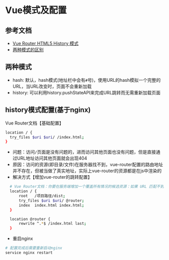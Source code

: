 # Vue模式及配置

## 参考文档
- [Vue Router HTML5 History 模式](https://router.vuejs.org/zh/guide/essentials/history-mode.html#%E5%90%8E%E7%AB%AF%E9%85%8D%E7%BD%AE%E4%BE%8B%E5%AD%90)
- [两种模式的区别](https://juejin.im/post/5a61908c6fb9a01c9064f20a)

## 两种模式
- hash: 默认，hash模式(地址栏中会有`#`号)，使用URL的hash模拟一个完整的URL，当URL改变时，页面不会重新加载
- history: 可以利用history.pushStateAPI来完成URL跳转而无需重新加载页面

## history模式配置(基于nginx)

Vue Router文档【基础配置】
```sh
location / {
  try_files $uri $uri/ /index.html;
}
```
- 问题：访问`/`页面是没有问题的，进而访问其他页面也没有问题，但是直接通过URL地址访问其他页面就会出现404
- 原因：访问的资源(即目录/文件)在服务器找不到，vue-router配置的路由地址并不存在，但被当做了真实地址，实际上vue-router的资源都是在js中渲染的
- 解决方式【增加vue-router的跳转配置】
```sh
  # Vue Router文档：你要在服务端增加一个覆盖所有情况的候选资源：如果 URL 匹配不到任何静态资源，则应该返回同一个 index.html 页面，这个页面就是你 app 依赖的页
  location / {
      root   /项目路径/dist;
      try_files $uri $uri/ @router;
      index  index.html index.html;
  }

  location @router {
      rewrite ^.*$ /index.html last;
  }
```
- 重启nginx
```sh
# 配置完成后需要重新启动nginx
service nginx restart
```